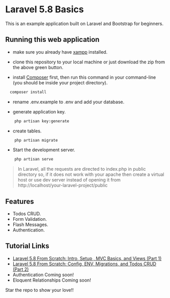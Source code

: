 # Laravel 5.8 Basics
This is an example application built on Laravel and Bootstrap for beginners.

## Running this web application

- make sure you already have [xampp](https://www.apachefriends.org/index.html) installed.

- clone this repository to your local machine or just download the zip from the above green button.

- install [Composer](https://getcomposer.org/download) first, then run this command in your command-line (you should be inside your project directory). 
```bash
  composer install
```

- rename .env.example to .env and add your database.

- generate application key.

```bash
    php artisan key:generate
```

- create tables.

```bash
    php artisan migrate
```

- Start the development server.

```bash
    php artisan serve
```

> In Laravel, all the requests are directed to index.php in public directory so, if it does not work with your apache then create a virtual host or use dev server instead of opening it from http://localhost/your-laravel-project/public

## Features
- Todos CRUD.
- Form Validation.
- Flash Messages.
- Authentication.

## Tutorial Links
- [Laravel 5.8 From Scratch: Intro, Setup , MVC Basics, and Views (Part 1)](https://medium.com/@sagarmaheshwary31/laravel-5-8-from-scratch-intro-setup-mvc-basics-and-views-74d46f93fe0c)
- [Laravel 5.8 From Scratch: Config, ENV, Migrations, and Todos CRUD (Part 2)](https://medium.com/@sagarmaheshwary31/laravel-5-8-from-scratch-config-env-migrations-and-todos-crud-7c771bcac802)
- Authentication Coming soon!
- Eloquent Relationships Coming soon!

Star the repo to show your love!!